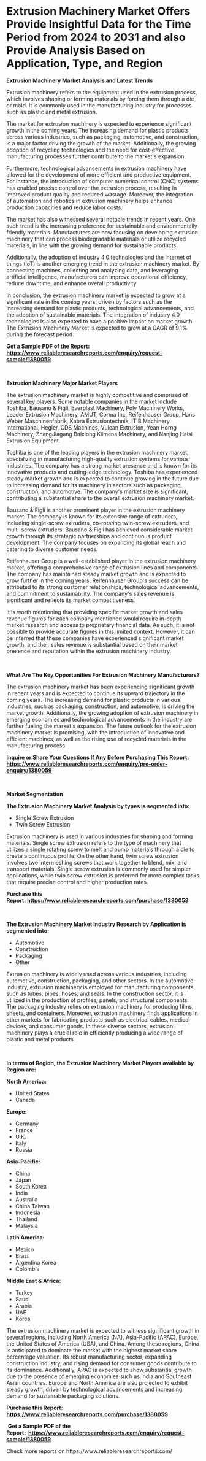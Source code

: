 <p><h1>Extrusion Machinery Market Offers Provide Insightful Data for the Time Period from 2024 to 2031 and also Provide Analysis Based on Application, Type, and Region</h1></p><p><strong>Extrusion Machinery Market Analysis and Latest Trends</strong></p>
<p><p>Extrusion machinery refers to the equipment used in the extrusion process, which involves shaping or forming materials by forcing them through a die or mold. It is commonly used in the manufacturing industry for processes such as plastic and metal extrusion.</p><p>The market for extrusion machinery is expected to experience significant growth in the coming years. The increasing demand for plastic products across various industries, such as packaging, automotive, and construction, is a major factor driving the growth of the market. Additionally, the growing adoption of recycling technologies and the need for cost-effective manufacturing processes further contribute to the market's expansion.</p><p>Furthermore, technological advancements in extrusion machinery have allowed for the development of more efficient and productive equipment. For instance, the introduction of computer numerical control (CNC) systems has enabled precise control over the extrusion process, resulting in improved product quality and reduced wastage. Moreover, the integration of automation and robotics in extrusion machinery helps enhance production capacities and reduce labor costs.</p><p>The market has also witnessed several notable trends in recent years. One such trend is the increasing preference for sustainable and environmentally friendly materials. Manufacturers are now focusing on developing extrusion machinery that can process biodegradable materials or utilize recycled materials, in line with the growing demand for sustainable products.</p><p>Additionally, the adoption of industry 4.0 technologies and the internet of things (IoT) is another emerging trend in the extrusion machinery market. By connecting machines, collecting and analyzing data, and leveraging artificial intelligence, manufacturers can improve operational efficiency, reduce downtime, and enhance overall productivity.</p><p>In conclusion, the extrusion machinery market is expected to grow at a significant rate in the coming years, driven by factors such as the increasing demand for plastic products, technological advancements, and the adoption of sustainable materials. The integration of industry 4.0 technologies is also expected to have a positive impact on market growth. The Extrusion Machinery Market is expected to grow at a CAGR of 9.1% during the forecast period.</p></p>
<p><strong>Get a Sample PDF of the Report:&nbsp; <a href="https://www.reliableresearchreports.com/enquiry/request-sample/1380059">https://www.reliableresearchreports.com/enquiry/request-sample/1380059</a></strong></p>
<p>&nbsp;</p>
<p><strong>Extrusion Machinery Major Market Players</strong></p>
<p><p>The extrusion machinery market is highly competitive and comprised of several key players. Some notable companies in the market include Toshiba, Bausano & Figli, Everplast Machinery, Poly Machinery Works, Leader Extrusion Machinery, AMUT, Corma Inc, Reifenhauser Group, Hans Weber Maschinenfabrik, Kabra Extrusiontechnik, ITIB Machinery International, Hegler, CDS Machines, Vulcan Extrusion, Yean Horng Machinery, ZhangJiagang Baixiong Klimens Machinery, and Nanjing Haisi Extrusion Equipment.</p><p>Toshiba is one of the leading players in the extrusion machinery market, specializing in manufacturing high-quality extrusion systems for various industries. The company has a strong market presence and is known for its innovative products and cutting-edge technology. Toshiba has experienced steady market growth and is expected to continue growing in the future due to increasing demand for its machinery in sectors such as packaging, construction, and automotive. The company's market size is significant, contributing a substantial share to the overall extrusion machinery market.</p><p>Bausano & Figli is another prominent player in the extrusion machinery market. The company is known for its extensive range of extruders, including single-screw extruders, co-rotating twin-screw extruders, and multi-screw extruders. Bausano & Figli has achieved considerable market growth through its strategic partnerships and continuous product development. The company focuses on expanding its global reach and catering to diverse customer needs.</p><p>Reifenhauser Group is a well-established player in the extrusion machinery market, offering a comprehensive range of extrusion lines and components. The company has maintained steady market growth and is expected to grow further in the coming years. Reifenhauser Group's success can be attributed to its strong customer relationships, technological advancements, and commitment to sustainability. The company's sales revenue is significant and reflects its market competitiveness.</p><p>It is worth mentioning that providing specific market growth and sales revenue figures for each company mentioned would require in-depth market research and access to proprietary financial data. As such, it is not possible to provide accurate figures in this limited context. However, it can be inferred that these companies have experienced significant market growth, and their sales revenue is substantial based on their market presence and reputation within the extrusion machinery industry.</p></p>
<p>&nbsp;</p>
<p><strong>What Are The Key Opportunities For Extrusion Machinery Manufacturers?</strong></p>
<p><p>The extrusion machinery market has been experiencing significant growth in recent years and is expected to continue its upward trajectory in the coming years. The increasing demand for plastic products in various industries, such as packaging, construction, and automotive, is driving the market growth. Additionally, the growing adoption of extrusion machinery in emerging economies and technological advancements in the industry are further fueling the market's expansion. The future outlook for the extrusion machinery market is promising, with the introduction of innovative and efficient machines, as well as the rising use of recycled materials in the manufacturing process.</p></p>
<p><strong>Inquire or Share Your Questions If Any Before Purchasing This Report: <a href="https://www.reliableresearchreports.com/enquiry/pre-order-enquiry/1380059">https://www.reliableresearchreports.com/enquiry/pre-order-enquiry/1380059</a></strong></p>
<p>&nbsp;</p>
<p><strong>Market Segmentation</strong></p>
<p><strong>The Extrusion Machinery Market Analysis by types is segmented into:</strong></p>
<p><ul><li>Single Screw Extrusion</li><li>Twin Screw Extrusion</li></ul></p>
<p><p>Extrusion machinery is used in various industries for shaping and forming materials. Single screw extrusion refers to the type of machinery that utilizes a single rotating screw to melt and pump materials through a die to create a continuous profile. On the other hand, twin screw extrusion involves two intermeshing screws that work together to blend, mix, and transport materials. Single screw extrusion is commonly used for simpler applications, while twin screw extrusion is preferred for more complex tasks that require precise control and higher production rates.</p></p>
<p><strong>Purchase this Report:&nbsp;<a href="https://www.reliableresearchreports.com/purchase/1380059">https://www.reliableresearchreports.com/purchase/1380059</a></strong></p>
<p>&nbsp;</p>
<p><strong>The Extrusion Machinery Market Industry Research by Application is segmented into:</strong></p>
<p><ul><li>Automotive</li><li>Construction</li><li>Packaging</li><li>Other</li></ul></p>
<p><p>Extrusion machinery is widely used across various industries, including automotive, construction, packaging, and other sectors. In the automotive industry, extrusion machinery is employed for manufacturing components such as tubes, pipes, hoses, and seals. In the construction sector, it is utilized in the production of profiles, panels, and structural components. The packaging industry relies on extrusion machinery for producing films, sheets, and containers. Moreover, extrusion machinery finds applications in other markets for fabricating products such as electrical cables, medical devices, and consumer goods. In these diverse sectors, extrusion machinery plays a crucial role in efficiently producing a wide range of plastic and metal products.</p></p>
<p>&nbsp;</p>
<p><strong>In terms of Region, the Extrusion Machinery Market Players available by Region are:</strong></p>
<p>
    <p> <strong> North America: </strong>
        <ul>
            <li>United States</li>
            <li>Canada</li>
        </ul>
        </p> 
    <p> <strong> Europe: </strong>
        <ul>
            <li>Germany</li>
            <li>France</li>
            <li>U.K.</li>
            <li>Italy</li>
            <li>Russia</li>
        </ul>
        </p> 
    <p> <strong> Asia-Pacific: </strong>
        <ul>
            <li>China</li>
            <li>Japan</li>
            <li>South Korea</li>
            <li>India</li>
            <li>Australia</li>
            <li>China Taiwan</li>
            <li>Indonesia</li>
            <li>Thailand</li>
            <li>Malaysia</li>
        </ul>
        </p> 
    <p> <strong> Latin America: </strong>
        <ul>
            <li>Mexico</li>
            <li>Brazil</li>
            <li>Argentina Korea</li>
            <li>Colombia</li>
        </ul>
        </p> 
    <p> <strong> Middle East & Africa: </strong>
        <ul>
            <li>Turkey</li>
            <li>Saudi</li>
            <li>Arabia</li>
            <li>UAE</li>
            <li>Korea</li>
        </ul>
    </p>
    </p>
<p><p>The extrusion machinery market is expected to witness significant growth in several regions, including North America (NA), Asia-Pacific (APAC), Europe, the United States of America (USA), and China. Among these regions, China is anticipated to dominate the market with the highest market share percentage valuation. Its robust manufacturing sector, expanding construction industry, and rising demand for consumer goods contribute to its dominance. Additionally, APAC is expected to show substantial growth due to the presence of emerging economies such as India and Southeast Asian countries. Europe and North America are also projected to exhibit steady growth, driven by technological advancements and increasing demand for sustainable packaging solutions.</p></p>
<p><strong>Purchase this Report: <a href="https://www.reliableresearchreports.com/purchase/1380059">https://www.reliableresearchreports.com/purchase/1380059</a></strong></p>
<p>&nbsp;<strong>Get a Sample PDF of the Report:&nbsp;&nbsp;<a href="https://www.reliableresearchreports.com/enquiry/request-sample/1380059">https://www.reliableresearchreports.com/enquiry/request-sample/1380059</a></strong></p>
<p><strong></strong></p>
<p>Check more reports on https://www.reliableresearchreports.com/</p>